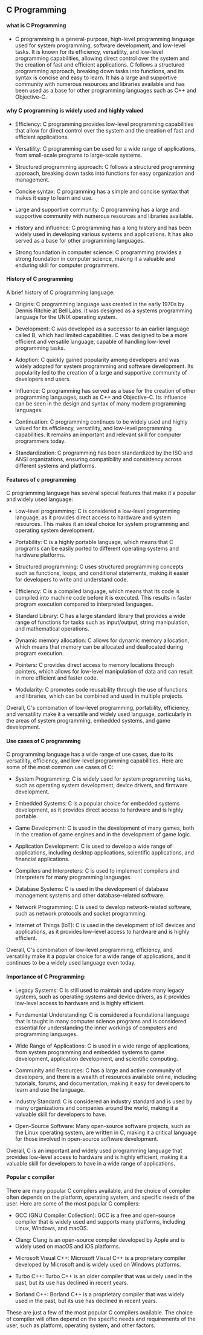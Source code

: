 ## C Programming

#### what is C Programming

- C programming is a general-purpose, high-level programming language used for system programming, software development, and low-level tasks. It is known for its efficiency, versatility, and low-level programming capabilities, allowing direct control over the system and the creation of fast and efficient applications. C follows a structured programming approach, breaking down tasks into functions, and its syntax is concise and easy to learn. It has a large and supportive community with numerous resources and libraries available and has been used as a base for other programming languages such as C++ and Objective-C.

#### why C programming is widely used and highly valued

- Efficiency: C programming provides low-level programming capabilities that allow for direct control over the system and the creation of fast and efficient applications.

- Versatility: C programming can be used for a wide range of applications, from small-scale programs to large-scale systems.

- Structured programming approach: C follows a structured programming approach, breaking down tasks into functions for easy organization and management.

- Concise syntax: C programming has a simple and concise syntax that makes it easy to learn and use.

- Large and supportive community: C programming has a large and supportive community with numerous resources and libraries available.

- History and influence: C programming has a long history and has been widely used in developing various systems and applications. It has also served as a base for other programming languages.

- Strong foundation in computer science: C programming provides a strong foundation in computer science, making it a valuable and enduring skill for computer programmers.

#### History of C programming

A brief history of C programming language:

- Origins: C programming language was created in the early 1970s by Dennis Ritchie at Bell Labs. It was designed as a systems programming language for the UNIX operating system.

- Development: C was developed as a successor to an earlier language called B, which had limited capabilities. C was designed to be a more efficient and versatile language, capable of handling low-level programming tasks.

- Adoption: C quickly gained popularity among developers and was widely adopted for system programming and software development. Its popularity led to the creation of a large and supportive community of developers and users.

- Influence: C programming has served as a base for the creation of other programming languages, such as C++ and Objective-C. Its influence can be seen in the design and syntax of many modern programming languages.

- Continuation: C programming continues to be widely used and highly valued for its efficiency, versatility, and low-level programming capabilities. It remains an important and relevant skill for computer programmers today.

- Standardization: C programming has been standardized by the ISO and ANSI organizations, ensuring compatibility and consistency across different systems and platforms.

#### Features of c programming

C programming language has several special features that make it a popular and widely used language:

- Low-level programming: C is considered a low-level programming language, as it provides direct access to hardware and system resources. This makes it an ideal choice for system programming and operating system development.

- Portability: C is a highly portable language, which means that C programs can be easily ported to different operating systems and hardware platforms.

- Structured programming: C uses structured programming concepts such as functions, loops, and conditional statements, making it easier for developers to write and understand code.

- Efficiency: C is a compiled language, which means that its code is compiled into machine code before it is executed. This results in faster program execution compared to interpreted languages.

- Standard Library: C has a large standard library that provides a wide range of functions for tasks such as input/output, string manipulation, and mathematical operations.

- Dynamic memory allocation: C allows for dynamic memory allocation, which means that memory can be allocated and deallocated during program execution.

- Pointers: C provides direct access to memory locations through pointers, which allows for low-level manipulation of data and can result in more efficient and faster code.

- Modularity: C promotes code reusability through the use of functions and libraries, which can be combined and used in multiple projects.

Overall, C's combination of low-level programming, portability, efficiency, and versatility make it a versatile and widely used language, particularly in the areas of system programming, embedded systems, and game development.

#### Use cases of C programming

C programming language has a wide range of use cases, due to its versatility, efficiency, and low-level programming capabilities. Here are some of the most common use cases of C:

- System Programming: C is widely used for system programming tasks, such as operating system development, device drivers, and firmware development.

- Embedded Systems: C is a popular choice for embedded systems development, as it provides direct access to hardware and is highly portable.

- Game Development: C is used in the development of many games, both in the creation of game engines and in the development of game logic.

- Application Development: C is used to develop a wide range of applications, including desktop applications, scientific applications, and financial applications.

- Compilers and Interpreters: C is used to implement compilers and interpreters for many programming languages.

- Database Systems: C is used in the development of database management systems and other database-related software.

- Network Programming: C is used to develop network-related software, such as network protocols and socket programming.

- Internet of Things (IoT): C is used in the development of IoT devices and applications, as it provides low-level access to hardware and is highly efficient.

Overall, C's combination of low-level programming, efficiency, and versatility make it a popular choice for a wide range of applications, and it continues to be a widely used language even today.

#### Importance of C Programming:

- Legacy Systems: C is still used to maintain and update many legacy systems, such as operating systems and device drivers, as it provides low-level access to hardware and is highly efficient.

- Fundamental Understanding: C is considered a foundational language that is taught in many computer science programs and is considered essential for understanding the inner workings of computers and programming languages.

- Wide Range of Applications: C is used in a wide range of applications, from system programming and embedded systems to game development, application development, and scientific computing.

- Community and Resources: C has a large and active community of developers, and there is a wealth of resources available online, including tutorials, forums, and documentation, making it easy for developers to learn and use the language.

- Industry Standard: C is considered an industry standard and is used by many organizations and companies around the world, making it a valuable skill for developers to have.

- Open-Source Software: Many open-source software projects, such as the Linux operating system, are written in C, making it a critical language for those involved in open-source software development.

Overall, C is an important and widely used programming language that provides low-level access to hardware and is highly efficient, making it a valuable skill for developers to have in a wide range of applications.

#### Popular c compiler

There are many popular C compilers available, and the choice of compiler often depends on the platform, operating system, and specific needs of the user. Here are some of the most popular C compilers:

- GCC (GNU Compiler Collection): GCC is a free and open-source compiler that is widely used and supports many platforms, including Linux, Windows, and macOS.

- Clang: Clang is an open-source compiler developed by Apple and is widely used on macOS and iOS platforms.

- Microsoft Visual C++: Microsoft Visual C++ is a proprietary compiler developed by Microsoft and is widely used on Windows platforms.

- Turbo C++: Turbo C++ is an older compiler that was widely used in the past, but its use has declined in recent years.

- Borland C++: Borland C++ is a proprietary compiler that was widely used in the past, but its use has declined in recent years.

These are just a few of the most popular C compilers available. The choice of compiler will often depend on the specific needs and requirements of the user, such as platform, operating system, and other factors.
